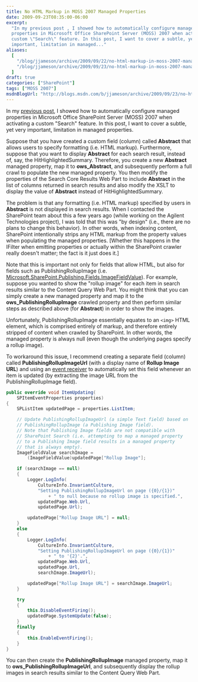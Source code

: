 ```yaml
---
title: No HTML Markup in MOSS 2007 Managed Properties
date: 2009-09-23T08:35:00-06:00
excerpt:
  "In my previous post , I showed how to automatically configure managed
  properties in Microsoft Office SharePoint Server (MOSS) 2007 when activating a
  custom \"Search\" feature. In this post, I want to cover a subtle, yet very
  important, limitation in managed..."
aliases:
  [
    "/blog/jjameson/archive/2009/09/22/no-html-markup-in-moss-2007-managed-properties.aspx",
    "/blog/jjameson/archive/2009/09/23/no-html-markup-in-moss-2007-managed-properties.aspx",
  ]
draft: true
categories: ["SharePoint"]
tags: ["MOSS 2007"]
msdnBlogUrl: "http://blogs.msdn.com/b/jjameson/archive/2009/09/23/no-html-markup-in-moss-2007-managed-properties.aspx"
---
```


In my
[previous post](/blog/jjameson/2009/09/23/configuring-managed-properties-in-moss-2007),
I showed how to automatically configure managed properties in Microsoft Office
SharePoint Server (MOSS) 2007 when activating a custom "Search" feature. In this
post, I want to cover a subtle, yet very important, limitation in managed
properties.

Suppose that you have created a custom field (column) called **Abstract** that
allows users to specify formatting (i.e. HTML markup). Furthermore, suppose that
you want to display **Abstract** for each search result, instead of, say, the
HitHighlightedSummary. Therefore, you create a new **Abstract** managed
property, map it to **ows\_Abstract**, and subsequently perform a full crawl to
populate the new managed property. You then modify the properties of the Search
Core Results Web Part to include **Abstract** in the list of columns returned in
search results and also modify the XSLT to display the value of **Abstract**
instead of HitHighlightedSummary.

The problem is that any formatting (i.e. HTML markup) specified by users in
**Abstract** is not displayed in search results. When I contacted the SharePoint
team about this a few years ago (while working on the Agilent Technologies
project), I was told that this was "by design" (i.e., there are no plans to
change this behavior). In other words, when indexing content, SharePoint
intentionally strips any HTML markup from the property values when populating
the managed properties. [Whether this happens in the IFilter when emitting
properties or actually within the SharePoint crawler really doesn't matter; the
fact is it just does it.]

Note that this is important not only for fields that allow HTML, but also for
fields such as PublishingRollupImage (i.e.
[Microsoft.SharePoint.Publishing.Fields.ImageFieldValue](http://msdn.microsoft.com/en-us/library/microsoft.sharepoint.publishing.fields.imagefieldvalue.aspx)).
For example, suppose you wanted to show the "rollup image" for each item in
search results similar to the Content Query Web Part. You might think that you
can simply create a new managed property and map it to the
**ows\_PublishingRollupImage** crawled property and then perform similar steps
as described above (for **Abstract**) in order to show the images.

Unfortunately, PublishingRollupImage essentially equates to an `<img>` HTML
element, which is comprised entirely of markup, and therefore entirely stripped
of content when crawled by SharePoint. In other words, the managed property is
always null (even though the underlying pages specify a rollup image).

To workaround this issue, I recommend creating a separate field (column) called
**PublishingRollupImageUrl** (with a display name of **Rollup Image URL**) and
using an
[event receiver](http://msdn.microsoft.com/en-us/library/microsoft.sharepoint.spitemeventreceiver.aspx)
to automatically set this field whenever an item is updated (by extracting the
image URL from the PublishingRollupImage field).

```C#
public override void ItemUpdating(
    SPItemEventProperties properties)
{
    SPListItem updatedPage = properties.ListItem;

    // Update PublishingRollupImageUrl (a simple Text field) based on
    // PublishingRollupImage (a Publishing Image field).
    // Note that Publishing Image fields are not compatible with
    // SharePoint Search (i.e. attempting to map a managed property
    // to a Publishing Image field results in a managed property
    // that is always empty).
    ImageFieldValue searchImage =
        (ImageFieldValue)updatedPage["Rollup Image"];

    if (searchImage == null)
    {
        Logger.LogInfo(
            CultureInfo.InvariantCulture,
            "Setting PublishingRollupImageUrl on page ({0}/{1})"
                + " to null because no rollup image is specified.",
            updatedPage.Web.Url,
            updatedPage.Url);

        updatedPage["Rollup Image URL"] = null;
    }
    else
    {
        Logger.LogInfo(
            CultureInfo.InvariantCulture,
            "Setting PublishingRollupImageUrl on page ({0}/{1})"
                + " to '{2}'.",
            updatedPage.Web.Url,
            updatedPage.Url,
            searchImage.ImageUrl);

        updatedPage["Rollup Image URL"] = searchImage.ImageUrl;
    }

    try
    {
        this.DisableEventFiring();
        updatedPage.SystemUpdate(false);
    }
    finally
    {
        this.EnableEventFiring();
    }
}
```

You can then create the **PublishingRollupImage** managed property, map it to
**ows\_PublishingRollupImageUrl**, and subsequently display the rollup images in
search results similar to the Content Query Web Part.
